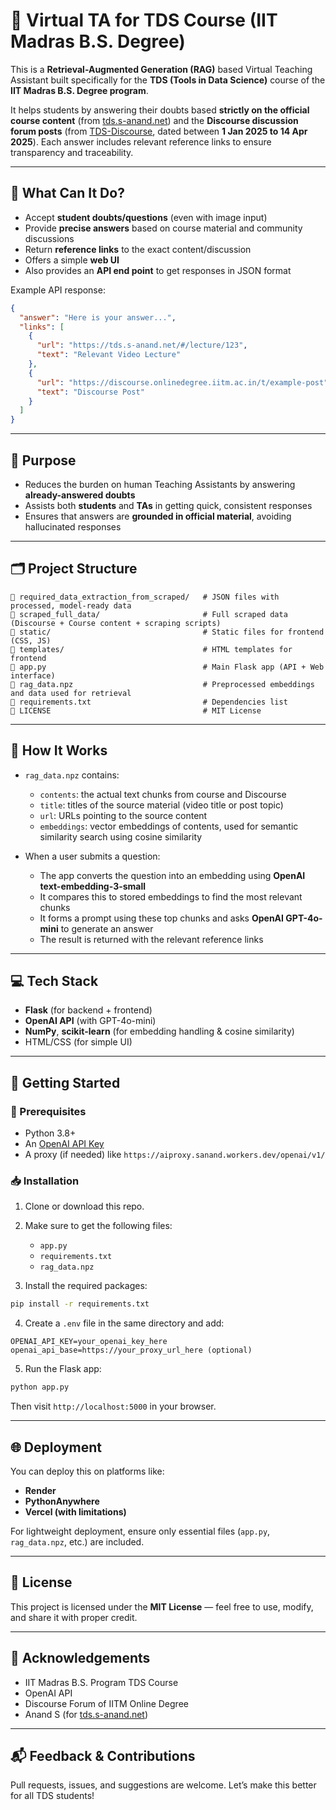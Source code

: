 
# 🧠 Virtual TA for TDS Course (IIT Madras B.S. Degree)

This is a **Retrieval-Augmented Generation (RAG)** based Virtual Teaching Assistant built specifically for the **TDS (Tools in Data Science)** course of the **IIT Madras B.S. Degree program**.

It helps students by answering their doubts based **strictly on the official course content** (from [tds.s-anand.net](https://tds.s-anand.net/#/)) and the **Discourse discussion forum posts** (from [TDS-Discourse](https://discourse.onlinedegree.iitm.ac.in/c/courses/tds-kb/34), dated between **1 Jan 2025 to 14 Apr 2025**). Each answer includes relevant reference links to ensure transparency and traceability.

---

## 🧠 What Can It Do?

- Accept **student doubts/questions** (even with image input)
- Provide **precise answers** based on course material and community discussions
- Return **reference links** to the exact content/discussion
- Offers a simple **web UI**
- Also provides an **API end point** to get responses in JSON format

Example API response:
```json
{
  "answer": "Here is your answer...",
  "links": [
    {
      "url": "https://tds.s-anand.net/#/lecture/123",
      "text": "Relevant Video Lecture"
    },
    {
      "url": "https://discourse.onlinedegree.iitm.ac.in/t/example-post",
      "text": "Discourse Post"
    }
  ]
}
```

---

## 🎯 Purpose

- Reduces the burden on human Teaching Assistants by answering **already-answered doubts**
- Assists both **students** and **TAs** in getting quick, consistent responses
- Ensures that answers are **grounded in official material**, avoiding hallucinated responses

---

## 🗂 Project Structure

```
📁 required_data_extraction_from_scraped/   # JSON files with processed, model-ready data
📁 scraped_full_data/                       # Full scraped data (Discourse + Course content + scraping scripts)
📁 static/                                  # Static files for frontend (CSS, JS)
📁 templates/                               # HTML templates for frontend
📄 app.py                                   # Main Flask app (API + Web interface)
📄 rag_data.npz                             # Preprocessed embeddings and data used for retrieval
📄 requirements.txt                         # Dependencies list
📄 LICENSE                                  # MIT License
```

---

## 🧠 How It Works

- `rag_data.npz` contains:
  - `contents`: the actual text chunks from course and Discourse
  - `title`: titles of the source material (video title or post topic)
  - `url`: URLs pointing to the source content
  - `embeddings`: vector embeddings of contents, used for semantic similarity search using cosine similarity

- When a user submits a question:
  - The app converts the question into an embedding using **OpenAI text-embedding-3-small**
  - It compares this to stored embeddings to find the most relevant chunks
  - It forms a prompt using these top chunks and asks **OpenAI GPT-4o-mini** to generate an answer
  - The result is returned with the relevant reference links

---

## 💻 Tech Stack

- **Flask** (for backend + frontend)
- **OpenAI API** (with GPT-4o-mini)
- **NumPy**, **scikit-learn** (for embedding handling & cosine similarity)
- HTML/CSS (for simple UI)

---

## 🚀 Getting Started

### 🔧 Prerequisites
- Python 3.8+
- An [OpenAI API Key](https://platform.openai.com/account/api-keys)
- A proxy (if needed) like `https://aiproxy.sanand.workers.dev/openai/v1/`

### 📥 Installation

1. Clone or download this repo.
2. Make sure to get the following files:
   - `app.py`
   - `requirements.txt`
   - `rag_data.npz`

3. Install the required packages:
```bash
pip install -r requirements.txt
```

4. Create a `.env` file in the same directory and add:
```env
OPENAI_API_KEY=your_openai_key_here
openai_api_base=https://your_proxy_url_here (optional)
```

5. Run the Flask app:
```bash
python app.py
```

Then visit `http://localhost:5000` in your browser.

---

## 🌐 Deployment

You can deploy this on platforms like:
- **Render**
- **PythonAnywhere**
- **Vercel (with limitations)**

For lightweight deployment, ensure only essential files (`app.py`, `rag_data.npz`, etc.) are included.

---

## 📜 License

This project is licensed under the **MIT License** — feel free to use, modify, and share it with proper credit.

---

## 🙌 Acknowledgements

- IIT Madras B.S. Program TDS Course
- OpenAI API
- Discourse Forum of IITM Online Degree
- Anand S (for [tds.s-anand.net](https://tds.s-anand.net/#/))

---

## 📬 Feedback & Contributions

Pull requests, issues, and suggestions are welcome. Let’s make this better for all TDS students!
